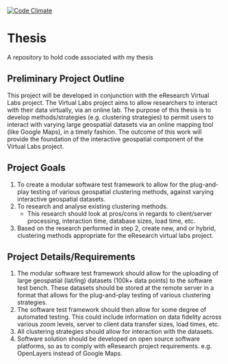 [![Code Climate](https://codeclimate.com/badge.png)](https://codeclimate.com/github/robertpyke/thesis)

Thesis
======

A repository to hold code associated with my thesis

Preliminary Project Outline
------------------------------

This project will be developed in conjunction with the eResearch Virtual Labs project. The Virtual Labs project aims to allow researchers to interact with their data virtually, via an online lab.
The purpose of this thesis is to develop methods/strategies (e.g. clustering strategies) to permit users to interact with varying large geospatial datasets via an online mapping tool (like Google Maps), in a timely fashion. The outcome of this work will provide the foundation of the interactive geospatial component of the Virtual Labs project.

Project Goals
----------------

1. To create a modular software test framework to allow for the plug-and-play testing of various geospatial clustering methods, against varying interactive geospatial datasets.
2. To research and analyse existing clustering methods.
    - This research should look at pros/cons in regards to client/server processing, interaction time, database sizes, load time, etc.
3. Based on the research performed in step 2, create new, and or hybrid, clustering methods appropriate for the eResearch virtual labs project.

Project Details/Requirements
-------------------------------

1. The modular software test framework should allow for the uploading of large geospatial (lat/lng) datasets (100k+ data points) to the software test bench. These datasets should be stored at the remote server in a format that allows for the plug-and-play testing of various clustering strategies.
2. The software test framework should then allow for some degree of automated testing. This could include information on data fidelity across various zoom levels, server to client data transfer sizes, load times, etc.
3. All clustering strategies should allow for interaction with the datasets.
4. Software solution should be developed on open source software platforms, so as to comply with eResearch project requirements. e.g. OpenLayers instead of Google Maps.
